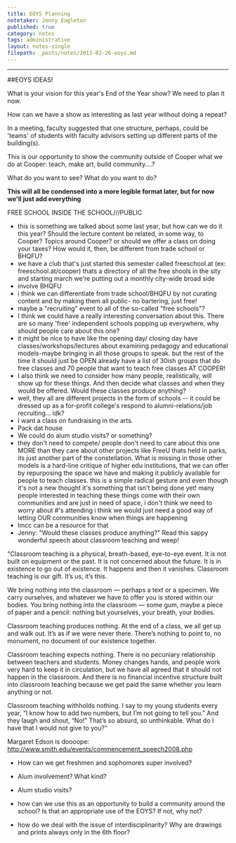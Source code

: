 ```yaml
---
title: EOYS Planning
notetaker: Jenny Eagleton
published: true
category: notes
tags: administrative
layout: notes-single
filepath: _posts/notes/2013-02-26-eoys.md
---
```


---

##EOYS IDEAS!

What is your vision for this year's End of the Year show? We need to plan it now. 

How can we have a show as interesting as last year without doing a repeat?

In a meeting, faculty suggested that one structure, perhaps, could be 'teams' of students with faculty advisors setting up different parts of the building(s).

This is our opportunity to show the community outside of Cooper what we do at Cooper: teach, make art, build community....? 

What do you want to see? What do you want to do?

**This will all be condensed into a more legible format later, but for now we'll just add everything**

FREE SCHOOL INSIDE THE SCHOOL///PUBLIC
- this is something we talked about some last year, but how can we do it this year? Should the lecture content be related, in some way, to Cooper? Topics around Cooper? or should we offer a class on doing your taxes? How would it, then, be different from trade school or BHQFU?
- we have a club that's just started this semester called freeschool.at (ex: freeschool.at/cooper) thats a directory of all the free shools in the sity and starting march we're putting out a monthly city-wide broad side
- involve BHQFU
- i think we can differentiate from trade school/BHQFU by not curating content and by making them all public- no bartering, just free!
- maybe a "recruiting" event to all of the so-called "free schools"?
- I think we could have a really interesting conversation about this. There are so many 'free' independent schools popping up everywhere, why should people care about this one?
- it might be nice to have like the opening day/ closing day have classes/workshops/lectures about examining pedagogy and educational models-maybe bringing in all those groups to speak. but the rest of the time it should just be OPEN already have a list of 30ish groups that do free classes and 70 people that want to teach free classes AT COOPER!
- I also think we need to consider how many people, realistically, will show up for these things. And then decide what classes and when they would be offered. Would these classes produce anything?
- well, they all are different projects in the form of schools -- it could be dressed up as a for-profit college's respond to alumni-relations/job recruiting... idk?
- I want a class on fundraising in the arts.
- Pack dat house
- We could do alum studio visits? or something?
- they don't need to compete/ people don't need to care about this one MORE than they care about other projects like FreeU thats held in parks, its just another part of the constellation. What is missing in those other models is a hard-line critique of higher edu institutions, that we can offer by repurposing the space we have and making it publicly available for people to teach classes. this is a simple radical gesture and even though it's not a new thought it's something that isn't being done yet! many people interested in teaching these things come with their own communities and are just in need of space, i don't think we need to worry about #'s attending i think we would just need a good way of letting OUR communities know when things are happening
- lmcc can be a resource for that
- Jenny: "Would these classes produce anything?" Read this sappy wonderful speech about classroom teaching and weep!

"Classroom teaching is a physical, breath-based, eye-to-eye event. 
It is not built on equipment or the past. 
It is not concerned about the future. 
It is in existence to go out of existence. 
It happens and then it vanishes. 
Classroom teaching is our gift. 
It’s us; it’s this.

We bring nothing into the classroom — perhaps a text or a specimen. We carry ourselves, and whatever we have to offer you is stored within our bodies. You bring nothing into the classroom — some gum, maybe a piece of paper and a pencil: nothing but yourselves, your breath, your bodies.

Classroom teaching produces nothing. At the end of a class, we all get up and walk out. It’s as if we were never there. There’s nothing to point to, no monument, no document of our existence together.

Classroom teaching expects nothing. There is no pecuniary relationship between teachers and students. Money changes hands, and people work very hard to keep it in circulation, but we have all agreed that it should not happen in the classroom. And there is no financial incentive structure built into classroom teaching because we get paid the same whether you learn anything or not.

Classroom teaching withholds nothing. I say to my young students every year, “I know how to add two numbers, but I’m not going to tell you.” And they laugh and shout, “No!” That’s so absurd, so unthinkable. What do I have that I would not give to you?"

Margaret Edson is doooope: http://www.smith.edu/events/commencement_speech2008.php




- How can we get freshmen and sophomores super involved? 

- Alum involvement? What kind?
- Alum studio visits?
- how can we use this as an opportunity to build a community around the school? Is that an appropriate use of the EOYS? If not, why not?
- how do we deal with the issue of interdisciplinarity? Why are drawings and prints always only in the 6th floor? 